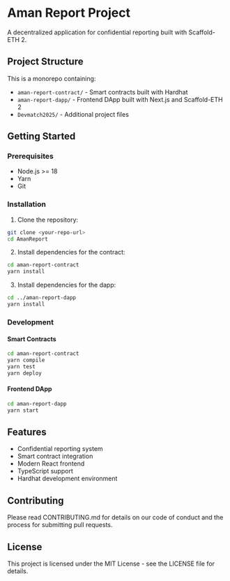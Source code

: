 # Aman Report Project

A decentralized application for confidential reporting built with Scaffold-ETH 2.

## Project Structure

This is a monorepo containing:

- `aman-report-contract/` - Smart contracts built with Hardhat
- `aman-report-dapp/` - Frontend DApp built with Next.js and Scaffold-ETH 2
- `Devmatch2025/` - Additional project files

## Getting Started

### Prerequisites

- Node.js >= 18
- Yarn
- Git

### Installation

1. Clone the repository:
```bash
git clone <your-repo-url>
cd AmanReport
```

2. Install dependencies for the contract:
```bash
cd aman-report-contract
yarn install
```

3. Install dependencies for the dapp:
```bash
cd ../aman-report-dapp
yarn install
```

### Development

#### Smart Contracts

```bash
cd aman-report-contract
yarn compile
yarn test
yarn deploy
```

#### Frontend DApp

```bash
cd aman-report-dapp
yarn start
```

## Features

- Confidential reporting system
- Smart contract integration
- Modern React frontend
- TypeScript support
- Hardhat development environment

## Contributing

Please read CONTRIBUTING.md for details on our code of conduct and the process for submitting pull requests.

## License

This project is licensed under the MIT License - see the LICENSE file for details.
